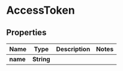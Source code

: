
# AccessToken

## Properties
Name | Type | Description | Notes
------------ | ------------- | ------------- | -------------
**name** | **String** |  | 



